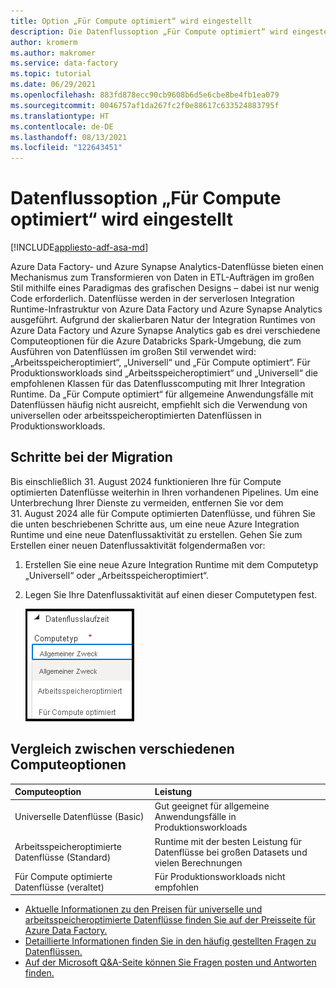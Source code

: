 ```yaml
---
title: Option „Für Compute optimiert“ wird eingestellt
description: Die Datenflussoption „Für Compute optimiert“ wird eingestellt.
author: kromerm
ms.author: makromer
ms.service: data-factory
ms.topic: tutorial
ms.date: 06/29/2021
ms.openlocfilehash: 883fd878ecc90cb9608b6d5e6cbe8be4fb1ea079
ms.sourcegitcommit: 0046757af1da267fc2f0e88617c633524883795f
ms.translationtype: HT
ms.contentlocale: de-DE
ms.lasthandoff: 08/13/2021
ms.locfileid: "122643451"
---
```

# <a name="retirement-of-data-flow-compute-optimized-option"></a>Datenflussoption „Für Compute optimiert“ wird eingestellt

[!INCLUDE[appliesto-adf-asa-md](includes/appliesto-adf-asa-md.md)]

Azure Data Factory- und Azure Synapse Analytics-Datenflüsse bieten einen Mechanismus zum Transformieren von Daten in ETL-Aufträgen im großen Stil mithilfe eines Paradigmas des grafischen Designs – dabei ist nur wenig Code erforderlich. Datenflüsse werden in der serverlosen Integration Runtime-Infrastruktur von Azure Data Factory und Azure Synapse Analytics ausgeführt. Aufgrund der skalierbaren Natur der Integration Runtimes von Azure Data Factory und Azure Synapse Analytics gab es drei verschiedene Computeoptionen für die Azure Databricks Spark-Umgebung, die zum Ausführen von Datenflüssen im großen Stil verwendet wird: „Arbeitsspeicheroptimiert“, „Universell“ und „Für Compute optimiert“. Für Produktionsworkloads sind „Arbeitsspeicheroptimiert“ und „Universell“ die empfohlenen Klassen für das Datenflusscomputing mit Ihrer Integration Runtime. Da „Für Compute optimiert“ für allgemeine Anwendungsfälle mit Datenflüssen häufig nicht ausreicht, empfiehlt sich die Verwendung von universellen oder arbeitsspeicheroptimierten Datenflüssen in Produktionsworkloads.

## <a name="migration-steps"></a>Schritte bei der Migration

Bis einschließlich 31. August 2024 funktionieren Ihre für Compute optimierten Datenflüsse weiterhin in Ihren vorhandenen Pipelines. Um eine Unterbrechung Ihrer Dienste zu vermeiden, entfernen Sie vor dem 31. August 2024 alle für Compute optimierten Datenflüsse, und führen Sie die unten beschriebenen Schritte aus, um eine neue Azure Integration Runtime und eine neue Datenflussaktivität zu erstellen. Gehen Sie zum Erstellen einer neuen Datenflussaktivität folgendermaßen vor:

1. Erstellen Sie eine neue Azure Integration Runtime mit dem Computetyp „Universell“ oder „Arbeitsspeicheroptimiert“.
2. Legen Sie Ihre Datenflussaktivität auf einen dieser Computetypen fest.

   ![Computetypen](media/data-flow/compute-types.png)

## <a name="comparison-between-different-compute-options"></a>Vergleich zwischen verschiedenen Computeoptionen 

| Computeoption              | Leistung                                                  |
| :-------------------- | :----------------------------------------------------------- |
| Universelle Datenflüsse (Basic) | Gut geeignet für allgemeine Anwendungsfälle in Produktionsworkloads |
| Arbeitsspeicheroptimierte Datenflüsse (Standard) | Runtime mit der besten Leistung für Datenflüsse bei großen Datasets und vielen Berechnungen |
| Für Compute optimierte Datenflüsse (veraltet) | Für Produktionsworkloads nicht empfohlen |

* [Aktuelle Informationen zu den Preisen für universelle und arbeitsspeicheroptimierte Datenflüsse finden Sie auf der Preisseite für Azure Data Factory.](https://azure.microsoft.com/pricing/details/data-factory/data-pipeline/)
* [Detaillierte Informationen finden Sie in den häufig gestellten Fragen zu Datenflüssen.](https://aka.ms/dataflowsqa)  
* [Auf der Microsoft Q&A-Seite können Sie Fragen posten und Antworten finden.](https://aka.ms/datafactoryqa)
